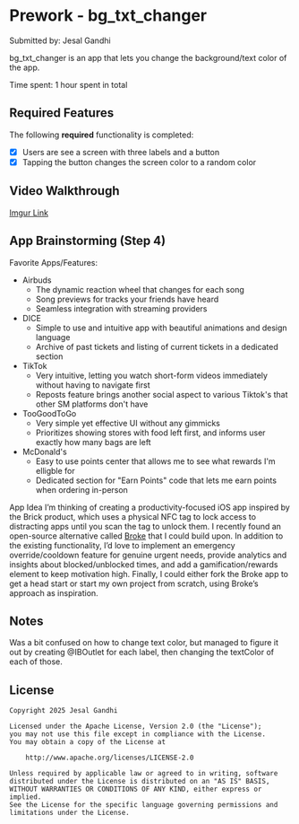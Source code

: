 # Prework - bg_txt_changer

Submitted by: Jesal Gandhi

bg_txt_changer is an app that lets you change the background/text color of the app.

Time spent: 1 hour spent in total

## Required Features

The following **required** functionality is completed:

- [x] Users are see a screen with three labels and a button
- [x] Tapping the button changes the screen color to a random color
 
## Video Walkthrough

[Imgur Link](https://imgur.com/a/GgtaLAU)

## App Brainstorming (Step 4)

Favorite Apps/Features:
- Airbuds
    - The dynamic reaction wheel that changes for each song 
    - Song previews for tracks your friends have heard
    - Seamless integration with streaming providers 
- DICE
    - Simple to use and intuitive app with beautiful animations and design language
    - Archive of past tickets and listing of current tickets in a dedicated section
- TikTok
    - Very intuitive, letting you watch short-form videos immediately without having to navigate first
    - Reposts feature brings another social aspect to various Tiktok's that other SM platforms don't have
- TooGoodToGo
    - Very simple yet effective UI without any gimmicks
    - Prioritizes showing stores with food left first, and informs user exactly how many bags are left
- McDonald's
    - Easy to use points center that allows me to see what rewards I'm elligble for
    - Dedicated section for "Earn Points" code that lets me earn points when ordering in-person

App Idea
I’m thinking of creating a productivity-focused iOS app inspired by the Brick product, which uses a physical
NFC tag to lock access to distracting apps until you scan the tag to unlock them. I recently found an
open-source alternative called [Broke](https://posts.oztamir.com/broke-an-open-source-alternative-to-brick/) 
that I could build upon. In addition to the existing functionality, I’d
love to implement an emergency override/cooldown feature for genuine urgent needs, provide analytics and 
insights about blocked/unblocked times, and add a gamification/rewards element to keep motivation high. 
Finally, I could either fork the Broke app to get a head start or start my own project from scratch, using 
Broke’s approach as inspiration.

## Notes

Was a bit confused on how to change text color, but managed to figure it out by creating 
@IBOutlet for each label, then changing the textColor of each of those.

## License

    Copyright 2025 Jesal Gandhi

    Licensed under the Apache License, Version 2.0 (the "License");
    you may not use this file except in compliance with the License.
    You may obtain a copy of the License at

        http://www.apache.org/licenses/LICENSE-2.0

    Unless required by applicable law or agreed to in writing, software
    distributed under the License is distributed on an "AS IS" BASIS,
    WITHOUT WARRANTIES OR CONDITIONS OF ANY KIND, either express or implied.
    See the License for the specific language governing permissions and
    limitations under the License.
